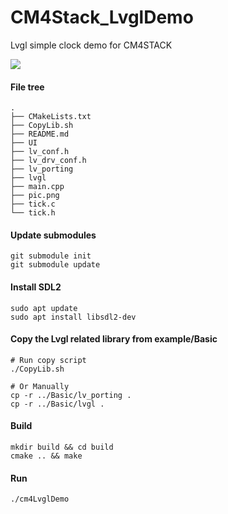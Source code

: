 # CM4Stack_LvglDemo

Lvgl simple clock demo for CM4STACK

![](https://github.com/m5stack/CM4Stack_lvgl/blob/SimpleClock/pic.png?raw=true)

#### File tree

```
.
├── CMakeLists.txt
├── CopyLib.sh
├── README.md
├── UI
├── lv_conf.h
├── lv_drv_conf.h
├── lv_porting
├── lvgl
├── main.cpp
├── pic.png
├── tick.c
└── tick.h
```

#### Update submodules

```shell
git submodule init
git submodule update
```

#### Install SDL2

```
sudo apt update
sudo apt install libsdl2-dev
```

#### Copy the Lvgl related library from example/Basic

```shell
# Run copy script
./CopyLib.sh

# Or Manually
cp -r ../Basic/lv_porting .
cp -r ../Basic/lvgl .
```

#### Build

```shell
mkdir build && cd build
cmake .. && make
```

#### Run

```shell
./cm4LvglDemo
```
